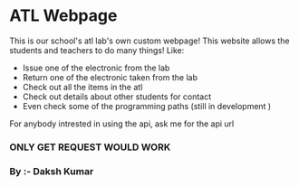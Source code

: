 # ATL Webpage
This is our school's atl lab's own custom webpage!
This website allows the students and teachers to do many things!
Like:
  - Issue one of the electronic from the lab
  - Return one of the electronic taken from the lab
  - Check out all the items in the atl
  - Check out details about other students for contact
  - Even check some of the programming paths (still in development )

For anybody intrested in using the api, ask me for the api url 
### ONLY GET REQUEST WOULD WORK
### By :- Daksh Kumar
